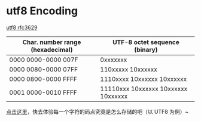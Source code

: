 # utf8 Encoding

[utf8 rfc3629](https://www.ietf.org/rfc/rfc3629.txt)

| Char. number range (hexadecimal) | UTF-8 octet sequence (binary)       |
|-|-|
|0000 0000-0000 007F | 0xxxxxxx |
|0000 0080-0000 07FF | 110xxxxx 10xxxxxx |
|0000 0800-0000 FFFF | 1110xxxx 10xxxxxx 10xxxxxx |
|0001 0000-0010 FFFF | 11110xxx 10xxxxxx 10xxxxxx 10xxxxxx |


[点击这里](https://editorcn.github.io/You-Should-Know/mini-tools/utf8-encoding/)，快去体验每一个字符的码点究竟是怎么存储的吧（以 UTF8 为例）~

